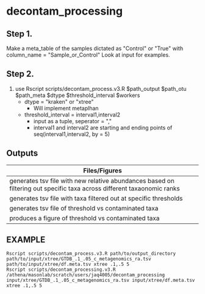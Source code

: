 # decontam_processing

## Step 1.
Make a meta_table of the samples dictated as "Control" or "True" with column_name = "Sample_or_Control"
    Look at input for examples.

## Step 2.
1. use Rscript scripts/decontam_process.v3.R $path_output $path_otu $path_meta $dtype $threshold_interval $workers
    - dtype = "kraken" or "xtree"
        - Will implement metaplhan
    - threshold_interval = interval1,interval2
        - input as a tuple, seperator = ","
        - interval1 and interval2 are starting and ending points of seq(interval1,interval2, by = 5)

## Outputs
| Files/Figures |
| --- |
| generates tsv file with new relative abundances based on filtering out specific taxa across different taxaonomic ranks |
| generates tsv file with taxa filtered out at specific thresholds |
| generates tsv file of threshold vs contaminated taxa |
| produces a figure of threshold vs contaminated taxa |


## EXAMPLE
    Rscript scripts/decontam_process.v3.R path/to/output_directory path/to/input/xtree/GTDB_.1_.05_c_metagenomics_ra.tsv path/to/input/xtree/df.meta.tsv xtree .1,.5 5
    Rscript scripts/decontam_processing.v3.R /athena/masonlab/scratch/users/jaq4005/decontam_processing input/xtree/GTDB_.1_.05_c_metagenomics_ra.tsv input/xtree/df.meta.tsv xtree .1,.5 5

